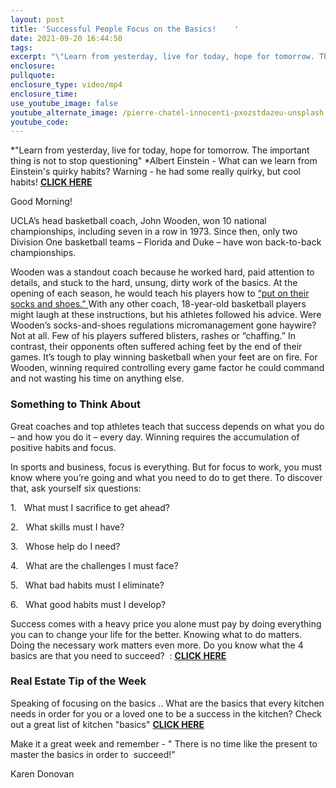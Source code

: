 ```yaml
---
layout: post
title: 'Successful People Focus on the Basics!    '
date: 2021-09-20 16:44:50
tags:
excerpt: "\"Learn from yesterday, live for today, hope for tomorrow. The important thing is not to stop questioning\"\_Albert Einstein"
enclosure:
pullquote:
enclosure_type: video/mp4
enclosure_time:
use_youtube_image: false
youtube_alternate_image: /pierre-chatel-innocenti-pxozstdazeu-unsplash.jpg
youtube_code:
---
```

*"Learn from yesterday, live for today, hope for tomorrow. The important thing is not to stop questioning"&nbsp;*Albert Einstein - What can we learn from Einstein's quirky habits? Warning - he had some really quirky, but cool habits\!&nbsp;**[CLICK HERE](https://youtu.be/YWX1RKHNL4k)**

Good Morning\!&nbsp;

UCLA’s head basketball coach, John Wooden, won 10 national championships, including seven in a row in 1973. Since then, only two Division One basketball teams – Florida and Duke – have won back-to-back championships.

Wooden was a standout coach because he worked hard, paid attention to details, and stuck to the hard, unsung, dirty work of the basics. At the opening of each season, he would teach his players how to&nbsp;[“put on their socks and shoes.”&nbsp;](https://youtu.be/SSiq1mnYh6I)With any other coach, 18-year-old basketball players might laugh at these instructions, but his athletes followed his advice. Were Wooden’s socks-and-shoes regulations micromanagement gone haywire? Not at all. Few of his players suffered blisters, rashes or “chaffing.” In contrast, their opponents often suffered aching feet by the end of their games. It’s tough to play winning basketball when your feet are on fire. For Wooden, winning required controlling every game factor he could command and not wasting his time on anything else.

### Something to Think About

Great coaches and top athletes teach that success depends on what you do – and how you do it – every day. Winning requires the accumulation of positive habits and focus.

In sports and business, focus is everything. But for focus to work, you must know where you’re going and what you need to do to get there. To discover that, ask yourself six questions:

1\. &nbsp; What must I sacrifice to get ahead?

2\. &nbsp; What skills must I have?

3\. &nbsp; Whose help do I need?

4\. &nbsp; What are the challenges I must face?

5\. &nbsp; What bad habits must I eliminate?

6\. &nbsp; What good habits must I develop?

Success comes with a heavy price you alone must pay by doing everything you can to change your life for the better. Knowing what to do matters. Doing the necessary work matters even more. Do you know what the 4 basics are that you need to succeed?&nbsp; :&nbsp;**[CLICK HERE](https://possibilitychange.com/the-4-things-you-need-to-succeed/)**

### Real Estate Tip of the Week

Speaking of focusing on the basics .. What are the basics that every kitchen needs in order for you or a loved one to be a success in the kitchen? Check out a great list of kitchen "basics"&nbsp;**[CLICK HERE](https://thecookingjar.com/kitchen-essentials-the-basics/#:~:text=%20Kitchen%20Essentials%3A%20The%20Basics%20%201%20Measuring,hold%20up%20to%201%20pound%20of...%20More%20)**

Make it a great week and remember - " There is no time like the present to master the basics in order to&nbsp; succeed\!"

Karen Donovan&nbsp;
